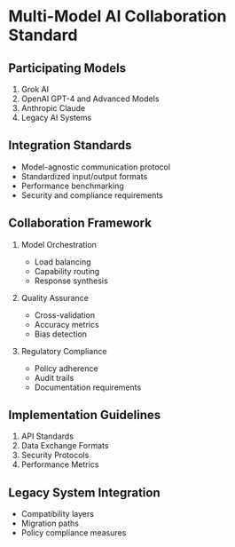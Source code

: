 # Multi-Model AI Collaboration Standard

## Participating Models
1. Grok AI
2. OpenAI GPT-4 and Advanced Models
3. Anthropic Claude
4. Legacy AI Systems

## Integration Standards
- Model-agnostic communication protocol
- Standardized input/output formats
- Performance benchmarking
- Security and compliance requirements

## Collaboration Framework
1. Model Orchestration
   - Load balancing
   - Capability routing
   - Response synthesis

2. Quality Assurance
   - Cross-validation
   - Accuracy metrics
   - Bias detection

3. Regulatory Compliance
   - Policy adherence
   - Audit trails
   - Documentation requirements

## Implementation Guidelines
1. API Standards
2. Data Exchange Formats
3. Security Protocols
4. Performance Metrics

## Legacy System Integration
- Compatibility layers
- Migration paths
- Policy compliance measures